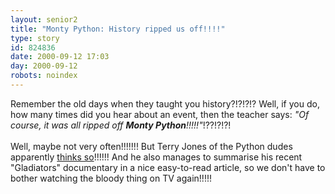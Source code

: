 ```yaml
---
layout: senior2
title: "Monty Python: History ripped us off!!!!"
type: story
id: 824836
date: 2000-09-12 17:03
day: 2000-09-12
robots: noindex
---
```

Remember the old days when they taught you history?!?!?!? Well, if you do, how many times did you hear about an event, then the teacher says: <i>"Of course, it was all ripped off <b>Monty Python</b>!!!!!"</i>!??!?!?! <br/> <br/>Well, maybe not very often!!!!!!! But Terry Jones of the Python dudes apparently <a href="http://www.the-times.co.uk/news/pages/sti/2000/08/20/stirevnws02006.html">thinks so</a>!!!!!! And he also manages to summarise his recent "Gladiators" documentary in a nice easy-to-read article, so we don't have to bother watching the bloody thing on TV again!!!!!
